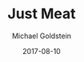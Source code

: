---
layout: media
title: Just Meat
date: 2017-08-10
categories: ['Society']
author: ['Michael Goldstein']
excerpt: Eat meat. Lift weights. Hodl bitcoins.
external_url: http://justmeat.co/
---